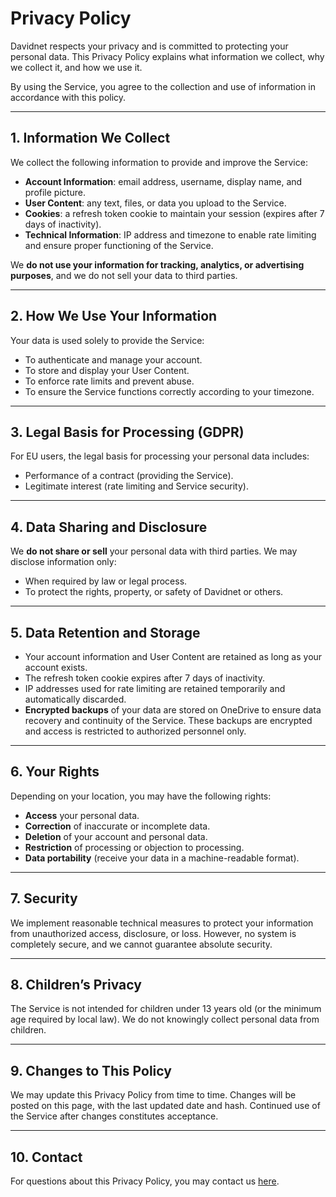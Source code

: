 # Privacy Policy

Davidnet respects your privacy and is committed to protecting your personal data. This Privacy Policy explains what information we collect, why we collect it, and how we use it.

By using the Service, you agree to the collection and use of information in accordance with this policy.

---

## 1. Information We Collect

We collect the following information to provide and improve the Service:

- **Account Information**: email address, username, display name, and profile picture.  
- **User Content**: any text, files, or data you upload to the Service.  
- **Cookies**: a refresh token cookie to maintain your session (expires after 7 days of inactivity).  
- **Technical Information**: IP address and timezone to enable rate limiting and ensure proper functioning of the Service.  

We **do not use your information for tracking, analytics, or advertising purposes**, and we do not sell your data to third parties.

---

## 2. How We Use Your Information

Your data is used solely to provide the Service:

- To authenticate and manage your account.  
- To store and display your User Content.  
- To enforce rate limits and prevent abuse.  
- To ensure the Service functions correctly according to your timezone.  

---

## 3. Legal Basis for Processing (GDPR)

For EU users, the legal basis for processing your personal data includes:

- Performance of a contract (providing the Service).  
- Legitimate interest (rate limiting and Service security).  

---

## 4. Data Sharing and Disclosure

We **do not share or sell** your personal data with third parties. We may disclose information only:

- When required by law or legal process.  
- To protect the rights, property, or safety of Davidnet or others.  

---

## 5. Data Retention and Storage

- Your account information and User Content are retained as long as your account exists.  
- The refresh token cookie expires after 7 days of inactivity.  
- IP addresses used for rate limiting are retained temporarily and automatically discarded.  
- **Encrypted backups** of your data are stored on OneDrive to ensure data recovery and continuity of the Service. These backups are encrypted and access is restricted to authorized personnel only.


---

## 6. Your Rights

Depending on your location, you may have the following rights:

- **Access** your personal data.  
- **Correction** of inaccurate or incomplete data.  
- **Deletion** of your account and personal data.  
- **Restriction** of processing or objection to processing.  
- **Data portability** (receive your data in a machine-readable format).  

---

## 7. Security

We implement reasonable technical measures to protect your information from unauthorized access, disclosure, or loss. However, no system is completely secure, and we cannot guarantee absolute security.

---

## 8. Children’s Privacy

The Service is not intended for children under 13 years old (or the minimum age required by local law). We do not knowingly collect personal data from children.

---

## 9. Changes to This Policy

We may update this Privacy Policy from time to time. Changes will be posted on this page, with the last updated date and hash. Continued use of the Service after changes constitutes acceptance.

---

## 10. Contact

For questions about this Privacy Policy, you may contact us [here](https://davidnet.net/help).
